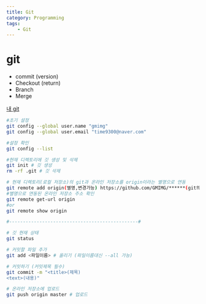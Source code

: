 ```yaml
---
title: Git
category: Programming
tags:
    - Git
---
```

# git

- commit (version)
- Checkout (return)
- Branch
- Merge

[내 git](https://github.com/GMINIG)

~~~bash
#초기 설정
git config --global user.name "gmimg"
git config --global user.email "time9300@naver.com" 

#설정 확인
git config --list

#현재 디렉토리에 깃 생성 및 삭제
git init # 깃 생성
rm -rf .git # 깃 삭제

# 현재 디렉토리(로컬 저장소)의 git과 온라인 저장소를 origin이라는 별명으로 연동
git remote add origin(별명,변경가능) https://github.com/GMIMG/******(git의 주소)
#별명으로 연동된 온라인 저장소 주소 확인
git remote get-url origin
#or
git remote show origin

#-----------------------------------------------#

# 깃 현재 상태
git status 

# 커밋할 파일 추가
git add <파일이름> # 올리기 (파일이름대신 --all 가능)

# 커밋하기 (커밋제목 필수)
git commit -m "<title>(제목)
<text>(내용)"

# 온라인 저장소에 업로드
git push origin master # 업로드

~~~